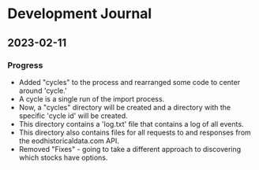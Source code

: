 # Development Journal

## 2023-02-11

### Progress

- Added "cycles" to the process and rearranged some code to center around 'cycle.'
- A cycle is a single run of the import process.
- Now, a "cycles" directory will be created and a directory with the specific 'cycle id' will be created.
- This directory contains a 'log.txt' file that contains a log of all events.
- This directory also contains files for all requests to and responses from the eodhistoricaldata.com API.
- Removed "Fixes" - going to take a different approach to discovering which stocks have options.

